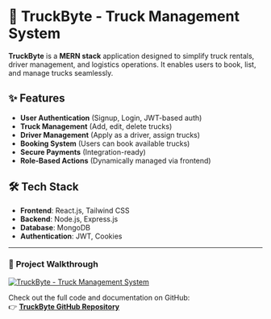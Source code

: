 # 🚛 **TruckByte - Truck Management System**

**TruckByte** is a **MERN stack** application designed to simplify truck rentals, driver management, and logistics operations. It enables users to book, list, and manage trucks seamlessly.

## ✨ **Features**
- **User Authentication** (Signup, Login, JWT-based auth)
- **Truck Management** (Add, edit, delete trucks)
- **Driver Management** (Apply as a driver, assign trucks)
- **Booking System** (Users can book available trucks)
- **Secure Payments** (Integration-ready)
- **Role-Based Actions** (Dynamically managed via frontend)

## 🛠 **Tech Stack**
- **Frontend**: React.js, Tailwind CSS  
- **Backend**: Node.js, Express.js  
- **Database**: MongoDB  
- **Authentication**: JWT, Cookies  

---

### 🎥 **Project Walkthrough**  
[![TruckByte - Truck Management System](https://img.youtube.com/vi/hDi1srmCiOE/0.jpg)](https://youtu.be/hDi1srmCiOE)

Check out the full code and documentation on GitHub:  
👉 [**TruckByte GitHub Repository**](https://github.com/preetcoder12/Truck_byte)
